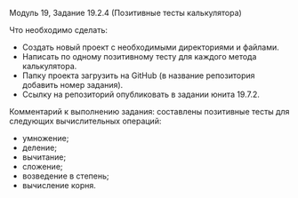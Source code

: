 Модуль 19, Задание 19.2.4 (Позитивные тесты калькулятора)

Что необходимо сделать:

- Создать новый проект с необходимыми директориями и файлами.
- Написать по одному позитивному тесту для каждого метода калькулятора.
- Папку проекта загрузить на GitHub (в название репозитория добавить номер задания).
- Ссылку на репозиторий опубликовать в задании юнита 19.7.2.

Комментарий к выполнению задания: составлены позитивные тесты для следующих вычислительных операций:
- умножение;
- деление;
- вычитание;
- сложение;
- возведение в степень;
- вычисление корня.
